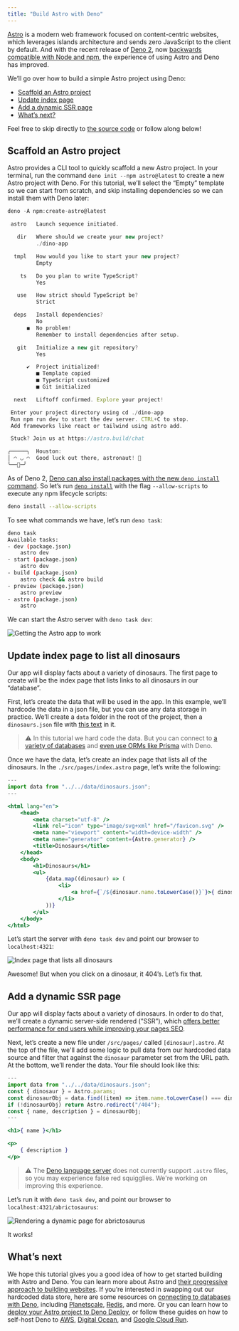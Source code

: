 ```yaml
---
title: "Build Astro with Deno"
---
```


[Astro](https://astro.build/) is a modern web framework focused on
content-centric websites, which leverages islands architecture and sends zero
JavaScript to the client by default. And with the recent release of
[Deno 2](https://deno.com/2), now
[backwards compatible with Node and npm](https://deno.com/blog/v2.0#backwards-compatible-forward-thinking),
the experience of using Astro and Deno has improved.

We’ll go over how to build a simple Astro project using Deno:

- [Scaffold an Astro project](#scaffold-an-astro-project)
- [Update index page](#update-index-page-to-list-all-dinosaurs)
- [Add a dynamic SSR page](#add-a-dynamic-ssr-page)
- [What’s next?](#whats-next)

Feel free to skip directly to
[the source code](https://github.com/denoland/examples/tree/main/with-astro) or
follow along below!

## Scaffold an Astro project

Astro provides a CLI tool to quickly scaffold a new Astro project. In your
terminal, run the command `deno init --npm astro@latest` to create a new Astro
project with Deno. For this tutorial, we’ll select the “Empty” template so we
can start from scratch, and skip installing dependencies so we can install them
with Deno later:

```jsx
deno -A npm:create-astro@latest

 astro   Launch sequence initiated.

   dir   Where should we create your new project?
         ./dino-app

  tmpl   How would you like to start your new project?
         Empty

    ts   Do you plan to write TypeScript?
         Yes

   use   How strict should TypeScript be?
         Strict

  deps   Install dependencies?
         No
      ◼  No problem!
         Remember to install dependencies after setup.

   git   Initialize a new git repository?
         Yes

      ✔  Project initialized!
         ■ Template copied
         ■ TypeScript customized
         ■ Git initialized

  next   Liftoff confirmed. Explore your project!

 Enter your project directory using cd ./dino-app
 Run npm run dev to start the dev server. CTRL+C to stop.
 Add frameworks like react or tailwind using astro add.

 Stuck? Join us at https://astro.build/chat

╭─────╮  Houston:
│ ◠ ◡ ◠  Good luck out there, astronaut! 🚀
╰──🍫─╯
```

As of Deno 2,
[Deno can also install packages with the new `deno install` command](https://deno.com/blog/v2.0#deno-is-now-a-package-manager-with-deno-install).
So let’s run
[`deno install`](https://docs.deno.com/runtime/reference/cli/install/) with the
flag `--allow-scripts` to execute any npm lifecycle scripts:

```bash
deno install --allow-scripts
```

To see what commands we have, let’s run `deno task`:

```bash
deno task
Available tasks:
- dev (package.json)
    astro dev
- start (package.json)
    astro dev
- build (package.json)
    astro check && astro build
- preview (package.json)
    astro preview
- astro (package.json)
    astro
```

We can start the Astro server with `deno task dev`:

![Getting the Astro app to work](./images/how-to/astro/hello-astro.png)

## Update index page to list all dinosaurs

Our app will display facts about a variety of dinosaurs. The first page to
create will be the index page that lists links to all dinosaurs in our
“database”.

First, let’s create the data that will be used in the app. In this example,
we’ll hardcode the data in a json file, but you can use any data storage in
practice. We’ll create a `data` folder in the root of the project, then a
`dinosaurs.json` file with
[this text](https://github.com/denoland/tutorial-with-react/blob/main/api/data.json)
in it.

> ⚠️️ In this tutorial we hard code the data. But you can connect to
> [a variety of databases](https://docs.deno.com/runtime/tutorials/connecting_to_databases/)
> and
> [even use ORMs like Prisma](https://docs.deno.com/runtime/tutorials/how_to_with_npm/prisma/)
> with Deno.

Once we have the data, let’s create an index page that lists all of the
dinosaurs. In the `./src/pages/index.astro` page, let’s write the following:

```jsx
---
import data from "../../data/dinosaurs.json";
---

<html lang="en">
	<head>
		<meta charset="utf-8" />
		<link rel="icon" type="image/svg+xml" href="/favicon.svg" />
		<meta name="viewport" content="width=device-width" />
		<meta name="generator" content={Astro.generator} />
		<title>Dinosaurs</title>
	</head>
	<body>
		<h1>Dinosaurs</h1>
		<ul>
			{data.map((dinosaur) => (
				<li>
					<a href={`/${dinosaur.name.toLowerCase()}`}>{ dinosaur.name }</a>
				</li>
			))}
		</ul>
	</body>
</html>
```

Let’s start the server with `deno task dev` and point our browser to
`localhost:4321`:

![Index page that lists all dinosaurs](./images/how-to/astro/index-page.webp)

Awesome! But when you click on a dinosaur, it 404’s. Let’s fix that.

## Add a dynamic SSR page

Our app will display facts about a variety of dinosaurs. In order to do that,
we’ll create a dynamic server-side rendered (”SSR”), which
[offers better performance for end users while improving your pages SEO](https://deno.com/blog/the-future-and-past-is-server-side-rendering).

Next, let’s create a new file under `/src/pages/` called `[dinosaur].astro`. At
the top of the file, we'll add some logic to pull data from our hardcoded data
source and filter that against the `dinosaur` parameter set from the URL path.
At the bottom, we’ll render the data. Your file should look like this:

```jsx
---
import data from "../../data/dinosaurs.json";
const { dinosaur } = Astro.params;
const dinosaurObj = data.find((item) => item.name.toLowerCase() === dinosaur);
if (!dinosaurObj) return Astro.redirect("/404");
const { name, description } = dinosaurObj;
---

<h1>{ name }</h1>

<p>
    { description }
</p>
```

> ⚠️️ The
> [Deno language server](https://docs.deno.com/runtime/reference/lsp_integration/)
> does not currently support `.astro` files, so you may experience false red
> squigglies. We're working on improving this experience.

Let’s run it with `deno task dev`, and point our browser to
`localhost:4321/abrictosaurus`:

![Rendering a dynamic page for abrictosaurus](./images/how-to/astro/dynamic-page.webp)

It works!

## What’s next

We hope this tutorial gives you a good idea of how to get started building with
Astro and Deno. You can learn more about Astro and
[their progressive approach to building websites](https://docs.astro.build/en/getting-started/).
If you’re interested in swapping out our hardcoded data store, here are some
resources on
[connecting to databases with Deno](https://docs.deno.com/runtime/tutorials/connecting_to_databases/),
including
[Planetscale](https://docs.deno.com/runtime/tutorials/how_to_with_npm/planetscale/),
[Redis](https://docs.deno.com/runtime/tutorials/how_to_with_npm/redis/), and
more. Or you can learn how to
[deploy your Astro project to Deno Deploy](https://deno.com/blog/astro-on-deno),
or follow these guides on how to self-host Deno to
[AWS](https://docs.deno.com/runtime/tutorials/aws_lightsail/),
[Digital Ocean](https://docs.deno.com/runtime/tutorials/digital_ocean/), and
[Google Cloud Run](https://docs.deno.com/runtime/tutorials/google_cloud_run/).
